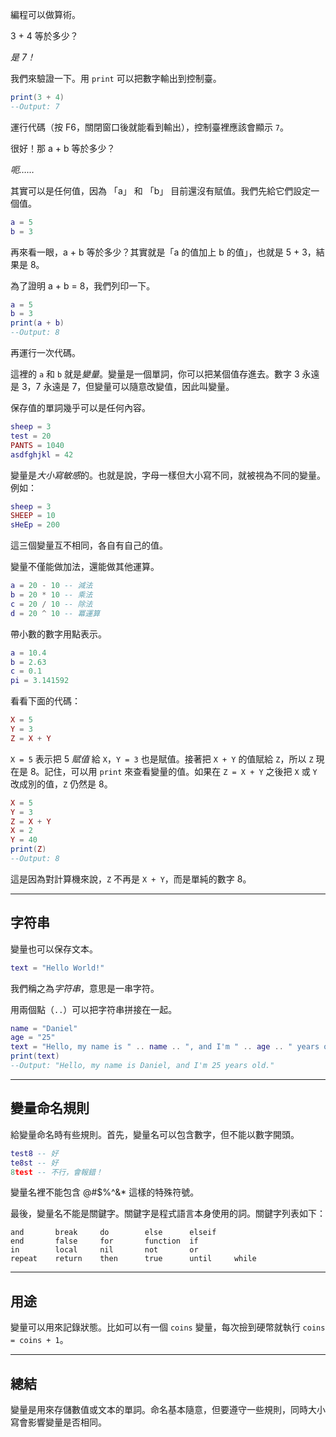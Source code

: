 編程可以做算術。

3 + 4 等於多少？

*是 7！*

我們來驗證一下。用 `print` 可以把數字輸出到控制臺。

```lua
print(3 + 4)
--Output: 7
```

運行代碼（按 F6，關閉窗口後就能看到輸出），控制臺裡應該會顯示 `7`。

很好！那 a + b 等於多少？

*呃……*

其實可以是任何值，因為 「a」 和 「b」 目前還沒有賦值。我們先給它們設定一個值。

```lua
a = 5
b = 3
```

再來看一眼，a + b 等於多少？其實就是「a 的值加上 b 的值」，也就是 5 + 3，結果是 8。

為了證明 a + b = 8，我們列印一下。

```lua
a = 5
b = 3
print(a + b)
--Output: 8
```

再運行一次代碼。

這裡的 `a` 和 `b` 就是*變量*。變量是一個單詞，你可以把某個值存進去。數字 3 永遠是 3，7 永遠是 7，但變量可以隨意改變值，因此叫變量。

保存值的單詞幾乎可以是任何內容。
```lua
sheep = 3
test = 20
PANTS = 1040
asdfghjkl = 42
```

變量是*大小寫敏感*的。也就是說，字母一樣但大小寫不同，就被視為不同的變量。例如：
```lua
sheep = 3
SHEEP = 10
sHeEp = 200
```
這三個變量互不相同，各自有自己的值。

變量不僅能做加法，還能做其他運算。
```lua
a = 20 - 10 -- 減法
b = 20 * 10 -- 乘法
c = 20 / 10 -- 除法
d = 20 ^ 10 -- 冪運算
```
帶小數的數字用點表示。

```lua
a = 10.4
b = 2.63
c = 0.1
pi = 3.141592
```

看看下面的代碼：

```lua
X = 5
Y = 3
Z = X + Y
```

`X = 5` 表示把 5 *賦值* 給 `X`，`Y = 3` 也是賦值。接著把 `X + Y` 的值賦給 `Z`，所以 `Z` 現在是 8。記住，可以用 `print` 來查看變量的值。如果在 `Z = X + Y` 之後把 `X` 或 `Y` 改成別的值，`Z` 仍然是 8。

```lua
X = 5
Y = 3
Z = X + Y
X = 2
Y = 40
print(Z)
--Output: 8
```
這是因為對計算機來說，`Z` 不再是 `X + Y`，而是單純的數字 8。

___

## 字符串

變量也可以保存文本。
```lua
text = "Hello World!"
```

我們稱之為*字符串*，意思是一串字符。

用兩個點（`..`）可以把字符串拼接在一起。
```lua
name = "Daniel"
age = "25"
text = "Hello, my name is " .. name .. ", and I'm " .. age .. " years old."
print(text)
--Output: "Hello, my name is Daniel, and I'm 25 years old."
```

___

## 變量命名規則

給變量命名時有些規則。首先，變量名可以包含數字，但不能以數字開頭。

```lua
test8 -- 好
te8st -- 好
8test -- 不行，會報錯！
```

變量名裡不能包含 @#$%^&* 這樣的特殊符號。

最後，變量名不能是關鍵字。關鍵字是程式語言本身使用的詞。關鍵字列表如下：

```nil
and       break     do        else      elseif
end       false     for       function  if
in        local     nil       not       or
repeat    return    then      true      until     while
```

___

## 用途

變量可以用來記錄狀態。比如可以有一個 `coins` 變量，每次撿到硬幣就執行 `coins = coins + 1`。

___

## 總結

變量是用來存儲數值或文本的單詞。命名基本隨意，但要遵守一些規則，同時大小寫會影響變量是否相同。
